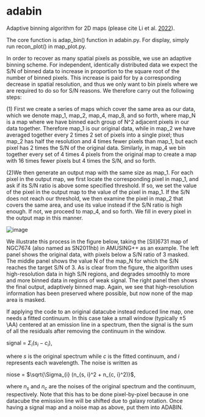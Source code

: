 # adabin
Adaptive binning algorithm for 2D maps (please cite Li et al. [2022](https://ui.adsabs.harvard.edu/abs/2022arXiv220608072L/abstract)).

The core function is adap_bin() function in adabin.py. For display, simply run recon_plot() in map_plot.py.

In order to recover as many spatial pixels as possible, we use an adaptive binning scheme. For independent, identically distributed data we expect the S/N of binned data to increase in proportion to the square root of the number of binned pixels. This increase is paid for by a corresponding decrease in spatial resolution, and thus we only want to bin pixels where we are required to do so for S/N reasons. We therefore carry out the following steps:

(1) First we create a series of maps which cover the same area as our data, which we denote map_1, map_2, map_4, map_8, and so forth, where map_N is a map where we have binned each group of N^2 adjacent pixels in our data together. Therefore map_1 is our original data, while in map_2 we have averaged together every 2 times 2 set of pixels into a single pixel; thus map_2 has half the resolution and 4 times fewer pixels than map_1, but each pixel has 2 times the S/N of the original data. Similarly, in map_4 we bin together every set of 4 times 4 pixels from the original map to create a map with 16 times fewer pixels but 4 times the S/N, and so forth.

(2)We then generate an output map with the same size as map_1. For each pixel in the output map, we first locate the corresponding pixel in map_1, and ask if its S/N ratio is above some specified threshold. If so, we set the value of the pixel in the output map to the value of the pixel in map_1. If the S/N does not reach our threshold, we then examine the pixel in map_2 that covers the same area, and use its value instead if the S/N ratio is high enough. If not, we proceed to map_4, and so forth. We fill in every pixel in the output map in this manner.

![image](https://user-images.githubusercontent.com/25077804/196726859-0168ff94-63b3-41e3-953c-0b2c6c5964c5.png)


We illustrate this process in the figure below, taking the [SII]6731 map of NGC7674 (also named as SN2011hb) in AMUSING++ as an example. The left panel shows the original data, with pixels below a S/N ratio of 3 masked. The middle panel shows the value N of the map_N for which the S/N reaches the target S/N of 3. As is clear from the figure, the algorithm uses high-resolution data in high S/N regions, and degrades smoothly to more and more binned data in regions of weak signal. The right panel then shows the final output, adaptively binned map. Again, we see that high-resolution information has been preserved where possible, but now none of the map area is masked.


If applying the code to an original datacube instead reduced line map, one needs a fitted continuum. In this case take a small window (typically $\pm5$ \AA) centered at an emission line in a spectrum, then the signal is the sum of all the residuals after removing the continuum in the window.

signal = $\Sigma_{i} (s_i - c_i)$,

where $s$ is the original spectrum while $c$ is the fitted continuum, and $i$ represents each wavelength. The noise is written as

niose = $\sqrt{\Sigma_{i} (n_{s, i}^2 + n_{c, i}^2)}$,

where $n_s$ and $n_c$ are the noises of the original spectrum and the continuum, respectively. Note that this has to be done pixel-by-pixel because in one datacube the emission line will be shifted due to galaxy rotation. Once having a signal map and a noise map as above, put them into ADABIN.
